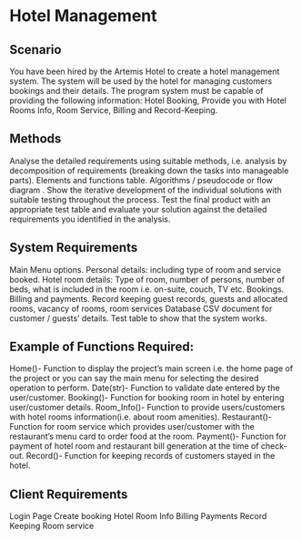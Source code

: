# Hotel Management

## Scenario
You have been hired by the Artemis Hotel to create a hotel management system.  The system will be used by the hotel for managing customers bookings and their details.
The program system must be capable of providing the following information:
Hotel Booking, Provide you with Hotel Rooms Info, Room Service, Billing and Record-Keeping.

## Methods
Analyse the detailed requirements using suitable methods, i.e. analysis by decomposition of requirements (breaking down the tasks into manageable parts). 
Elements and functions table. 
Algorithms / pseudocode or flow diagram .
Show the iterative development of the individual solutions with suitable testing throughout the process. 
Test the final product with an appropriate test table and evaluate your solution against the detailed requirements you identified in the analysis.
## System Requirements
Main Menu options.
Personal details: including type of room and service booked.
Hotel room details: Type of room, number of persons, number of beds, what is included in the room i.e. on-suite, couch, TV etc.
Bookings.
Billing and payments.
Record keeping guest records, guests and allocated rooms, vacancy of rooms, room services
Database CSV document for customer / guests’ details.
Test table to show that the system works.
## Example of Functions Required:
Home()- Function to display the project’s main screen i.e. the home page of the project or you can say the main menu for selecting the desired operation to perform. 
Date(str)- Function to validate date entered by the user/customer. 
Booking()- Function for booking room in hotel by entering user/customer details. 
Room_Info()- Function to provide users/customers with hotel rooms information(i.e. about room amenities). 
Restaurant()- Function for room service which provides user/customer with the restaurant’s menu card to order food at the room. 
Payment()- Function for payment of hotel room and restaurant bill generation at the time of check-out. 
Record()- Function for keeping records of customers stayed in the hotel. 

## Client Requirements
Login Page
Create booking
Hotel Room Info
Billing Payments
Record Keeping
Room service
